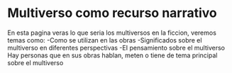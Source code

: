 # Multiverso como recurso narrativo
En esta pagina veras lo que seria los multiversos en la ficcion, veremos temas como: -Como se utilizan en las obras -Significados sobre el multiverso en diferentes perspectivas -EI pensamiento sobre el multiverso Hay personas que en sus obras hablan, meten o tiene de tema principal sobre el multiverso
